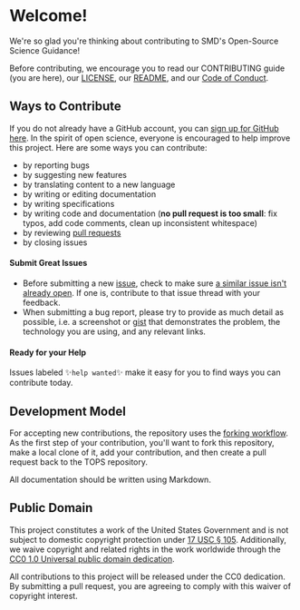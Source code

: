 # Welcome!

We're so glad you're thinking about contributing to SMD's Open-Source Science Guidance!

Before contributing, we encourage you to read our CONTRIBUTING guide (you are here), our [LICENSE](LICENSE.MD), our [README](README.md), and our [Code of Conduct](CODE_OF_CONDUCT).

## Ways to Contribute

If you do not already have a GitHub account, you can [sign up for GitHub here](https://github.com/). In the spirit of open science, everyone is encouraged to help improve this project. Here are some ways you can contribute:
- by reporting bugs
- by suggesting new features
- by translating content to a new language
- by writing or editing documentation
- by writing specifications
- by writing code and documentation (**no pull request is too small**: fix typos, add code comments, clean up inconsistent whitespace)
- by reviewing [pull requests](https://github.com/nasa/smd-open-science-guidelines/pulls)
- by closing issues

#### Submit Great Issues
* Before submitting a new [issue](https://github.com/nasa/smd-open-science-guidelines/issues), check to make sure [a similar issue isn't already open](https://github.com/nasa/smd-open-science-guidelines/issues?q=is%3Aopen+is%3Aissue). If one is, contribute to that issue thread with your feedback.
* When submitting a bug report, please try to provide as much detail as possible, i.e. a screenshot or [gist](https://gist.github.com/) that demonstrates the problem, the technology you are using, and any relevant links. 

#### Ready for your Help 
Issues labeled :sparkles:`help wanted`:sparkles: make it easy for you to find ways you can contribute today. 

## Development Model

For accepting new contributions, the repository uses the [forking workflow](https://guides.github.com/activities/forking/). As the first step of your contribution, you'll want to fork this repository, make a local clone of it, add your contribution, and then create a pull request back to the TOPS repository.  

All documentation should be written using Markdown.  

## Public Domain

This project constitutes a work of the United States Government and is not subject to domestic copyright protection under [17 USC § 105](https://www.govinfo.gov/app/details/USCODE-2010-title17/USCODE-2010-title17-chap1-sec105). Additionally, we waive copyright and related rights in the work worldwide through the [CC0 1.0 Universal public domain dedication](https://creativecommons.org/publicdomain/zero/1.0/).

All contributions to this project will be released under the CC0
dedication. By submitting a pull request, you are agreeing to comply
with this waiver of copyright interest.
